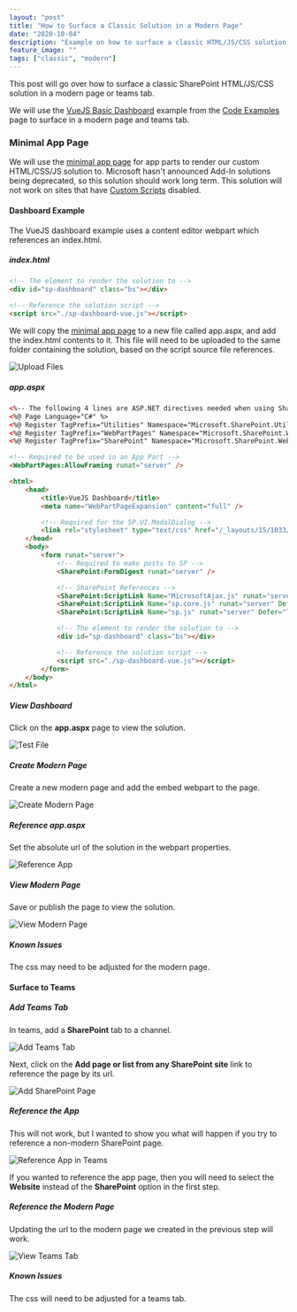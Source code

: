 ```yaml
---
layout: "post"
title: "How to Surface a Classic Solution in a Modern Page"
date: "2020-10-04"
description: "Example on how to surface a classic HTML/JS/CSS solution in a modern page or teams tab."
feature_image: ""
tags: ["classic", "modern"]
---
```


This post will go over how to surface a classic SharePoint HTML/JS/CSS solution in a modern page or teams tab.

<!--more-->

We will use the [VueJS Basic Dashboard](https://github.com/gunjandatta/sp-dashboard-vue/wiki) example from the [Code Examples](https://dattabase.com/examples/) page to surface in a modern page and teams tab.

### Minimal App Page

We will use the [minimal app page](https://dattabase.com/blog/minimal-page-for-sharepoint-app-parts) for app parts to render our custom HTML/CSS/JS solution to. Microsoft hasn't announced Add-In solutions being deprecated, so this solution should work long term. This solution will not work on sites that have [Custom Scripts](https://docs.microsoft.com/en-us/sharepoint/allow-or-prevent-custom-script) disabled.

#### Dashboard Example

The VueJS dashboard example uses a content editor webpart which references an index.html.

##### index.html
```html
<!-- The element to render the solution to -->
<div id="sp-dashboard" class="bs"></div>

<!-- Reference the solution script -->
<script src="./sp-dashboard-vue.js"></script>
```

We will copy the [minimal app page](https://dattabase.com/blog/minimal-page-for-sharepoint-app-parts) to a new file called app.aspx, and add the index.html contents to it. This file will need to be uploaded to the same folder containing the solution, based on the script source file references.

![Upload Files](images/ClassicSolutionsInModern/upload-files.png)

##### app.aspx
```html
<%-- The following 4 lines are ASP.NET directives needed when using SharePoint components --%>
<%@ Page Language="C#" %>
<%@ Register TagPrefix="Utilities" Namespace="Microsoft.SharePoint.Utilities" Assembly="Microsoft.SharePoint, Version=15.0.0.0, Culture=neutral, PublicKeyToken=71e9bce111e9429c" %>
<%@ Register TagPrefix="WebPartPages" Namespace="Microsoft.SharePoint.WebPartPages" Assembly="Microsoft.SharePoint, Version=15.0.0.0, Culture=neutral, PublicKeyToken=71e9bce111e9429c" %>
<%@ Register TagPrefix="SharePoint" Namespace="Microsoft.SharePoint.WebControls" Assembly="Microsoft.SharePoint, Version=15.0.0.0, Culture=neutral, PublicKeyToken=71e9bce111e9429c" %>

<!-- Required to be used in an App Part -->
<WebPartPages:AllowFraming runat="server" />

<html>
    <head>
        <title>VueJS Dashboard</title>
        <meta name="WebPartPageExpansion" content="full" />

        <!-- Required for the SP.UI.ModalDialog -->
        <link rel="stylesheet" type="text/css" href="/_layouts/15/1033/styles/Themable/corev15.css">
    </head>
    <body>
        <form runat="server">
            <!-- Required to make posts to SP -->
            <SharePoint:FormDigest runat="server" />

            <!-- SharePoint References -->
            <SharePoint:ScriptLink Name="MicrosoftAjax.js" runat="server" Defer="False" Localizable="false" />
            <SharePoint:ScriptLink Name="sp.core.js" runat="server" Defer="False" Localizable="false" />
            <SharePoint:ScriptLink Name="sp.js" runat="server" Defer="True" Localizable="false" />

            <!-- The element to render the solution to -->
            <div id="sp-dashboard" class="bs"></div>

            <!-- Reference the solution script -->
            <script src="./sp-dashboard-vue.js"></script>
        </form>
    </body>
</html>
```

##### View Dashboard

Click on the **app.aspx** page to view the solution.

![Test File](images/ClassicSolutionsInModern/test-app.png)

##### Create Modern Page

Create a new modern page and add the embed webpart to the page.

![Create Modern Page](images/ClassicSolutionsInModern/create-modern-page.png)

##### Reference app.aspx

Set the absolute url of the solution in the webpart properties.

![Reference App](images/ClassicSolutionsInModern/reference-app.png)

##### View Modern Page

Save or publish the page to view the solution.

![View Modern Page](images/ClassicSolutionsInModern/view-modern-page.png)

##### Known Issues

The css may need to be adjusted for the modern page.

#### Surface to Teams

##### Add Teams Tab
In teams, add a **SharePoint** tab to a channel.

![Add Teams Tab](images/ClassicSolutionsInModern/add-sharepoint-tab.png)

Next, click on the **Add page or list from any SharePoint site** link to reference the page by its url.

![Add SharePoint Page](images/ClassicSolutionsInModern/add-sharepoint-page.png)

##### Reference the App

This will not work, but I wanted to show you what will happen if you try to reference a non-modern SharePoint page.

![Reference App in Teams](images/ClassicSolutionsInModern/reference-app-in-teams.png)

If you wanted to reference the app page, then you will need to select the **Website** instead of the **SharePoint** option in the first step.

##### Reference the Modern Page

Updating the url to the modern page we created in the previous step will work.

![View Teams Tab](images/ClassicSolutionsInModern/view-teams-tab.png)

##### Known Issues

The css will need to be adjusted for a teams tab.